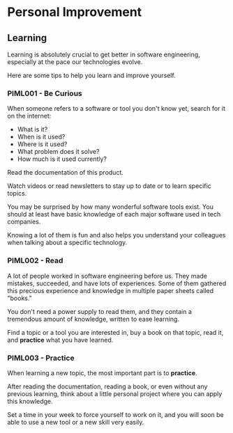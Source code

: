 # Personal Improvement

## Learning

Learning is absolutely crucial to get better in software engineering, especially at the pace our technologies evolve.

Here are some tips to help you learn and improve yourself.

### PIML001 - Be Curious

When someone refers to a software or tool you don't know yet, search for it on the internet:

- What is it?
- When is it used?
- Where is it used?
- What problem does it solve?
- How much is it used currently?

Read the documentation of this product.

Watch videos or read newsletters to stay up to date or to learn specific topics.

You may be surprised by how many wonderful software tools exist. You should at least have basic knowledge of each major software used in tech companies.

Knowing a lot of them is fun and also helps you understand your colleagues when talking about a specific technology.

### PIML002 - Read

A lot of people worked in software engineering before us.
They made mistakes, succeeded, and have lots of experiences. Some of them gathered this precious experience and knowledge in multiple paper sheets called "books."

You don't need a power supply to read them, and they contain a tremendous amount of knowledge, written to ease learning.

Find a topic or a tool you are interested in, buy a book on that topic, read it, and __practice__ what you have learned.

### PIML003 - Practice

When learning a new topic, the most important part is to __practice__.

After reading the documentation, reading a book, or even without any previous learning, think about a little personal project where you can apply this knowledge.

Set a time in your week to force yourself to work on it, and you will soon be able to use a new tool or a new skill very easily.
